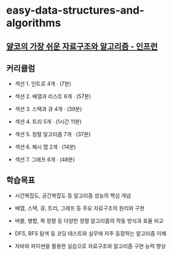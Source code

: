 # easy-data-structures-and-algorithms

## [얄코의 가장 쉬운 자료구조와 알고리즘 - 인프런](https://www.inflearn.com/course/%EC%96%84%EC%BD%94%EC%9D%98-%EA%B0%80%EC%9E%A5-%EC%89%AC%EC%9A%B4-%EC%9E%90%EB%A3%8C%EA%B5%AC%EC%A1%B0%EC%99%80-%EC%95%8C%EA%B3%A0%EB%A6%AC%EC%A6%98)

## 커리큘럼

- 섹션 1. 인트로 4개 ∙ (7분)

- 섹션 2. 배열과 리스트 6개 ∙ (57분)

- 섹션 3. 스택과 큐 4개 ∙ (39분)

- 섹션 4. 트리 5개 ∙ (1시간 11분)

- 섹션 5. 정렬 알고리즘 7개 ∙ (37분)

- 섹션 6. 해시 맵 2개 ∙ (14분)

- 섹션 7. 그래프 6개 ∙ (48분)

## 학습목표

- 시간복잡도, 공간복잡도 등 알고리즘 성능의 핵심 개념

- 배열, 스택, 큐, 트리, 그래프 등 주요 자료구조의 원리와 구현

- 버블, 병합, 퀵 정렬 등 다양한 정렬 알고리즘의 작동 방식과 효율 비교

- DFS, BFS 탐색 등 코딩 테스트와 실무에 자주 등장하는 알고리즘 이해

- 자바와 파이썬을 활용한 실습으로 자료구조와 알고리즘 구현 능력 향상
